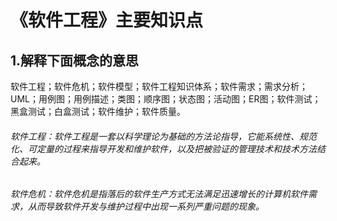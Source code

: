 # 《软件工程》主要知识点
## 1.解释下面概念的意思
软件工程；软件危机；软件模型；软件工程知识体系；软件需求；需求分析；UML；用例图；用例描述；类图；顺序图；状态图；活动图；ER图；软件测试；黑盒测试；白盒测试；软件维护；软件质量。

###### 软件工程：软件工程是一套以科学理论为基础的方法论指导，它能系统性、规范化、可定量的过程来指导开发和维护软件，以及把被验证的管理技术和技术方法结合起来。

###### 软件危机：软件危机是指落后的软件生产方式无法满足迅速增长的计算机软件需求，从而导致软件开发与维护过程中出现一系列严重问题的现象。

